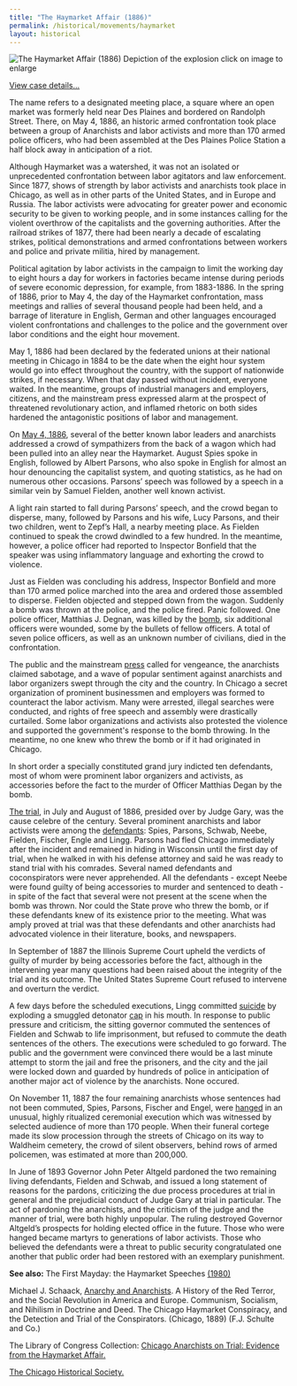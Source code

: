 ```yaml
---
title: "The Haymarket Affair (1886)"
permalink: /historical/movements/haymarket
layout: historical
---
```


![The Haymarket Affair (1886) Depiction of the explosion](/docs_fk/homicide/544/Anarchy142.jpg)
click on image to enlarge

[View case details...](/database/516/)

The name refers to a designated meeting place, a square where an open market was formerly held near Des Plaines and bordered on Randolph Street. There, on May 4, 1886, an historic armed confrontation took place between a group of Anarchists and labor activists and more than 170 armed police officers, who had been assembled at the Des Plaines Police Station a half block away in anticipation of a riot.

Although Haymarket was a watershed, it was not an isolated or unprecedented confrontation between labor agitators and law enforcement. Since 1877, shows of strength by labor activists and anarchists took place in Chicago, as well as in other parts of the United States, and in Europe and Russia. The labor activists were advocating for greater power and economic security to be given to working people, and in some instances calling for the violent overthrow of the capitalists and the governing authorities. After the railroad strikes of 1877, there had been nearly a decade of escalating strikes, political demonstrations and armed confrontations between workers and police and private militia, hired by management.

Political agitation by labor activists in the campaign to limit the working day to eight hours a day for workers in factories became intense during periods of severe economic depression, for example, from 1883-1886. In the spring of 1886, prior to May 4, the day of the Haymarket confrontation, mass meetings and rallies of several thousand people had been held, and a barrage of literature in English, German and other languages encouraged violent confrontations and challenges to the police and the government over labor conditions and the eight hour movement.

May 1, 1886 had been declared by the federated unions at their national meeting in Chicago in 1884 to be the date when the eight hour system would go into effect throughout the country, with the support of nationwide strikes, if necessary. When that day passed without incident, everyone waited. In the meantime, groups of industrial managers and employers, citizens, and the mainstream press expressed alarm at the prospect of  threatened revolutionary action, and inflamed rhetoric on both sides hardened the antagonistic positions of labor and management.

On [May 4, 1886](/docs_fk/homicide/544/Anarchy140.jpg), several of the better known labor leaders and anarchists addressed a crowd of sympathizers from the back of a wagon which had been pulled into an alley near the Haymarket. August Spies spoke in English, followed by Albert Parsons, who also spoke in English for almost an hour denouncing the capitalist system, and quoting statistics, as he had on numerous other occasions. Parsons’ speech was followed by a speech in a similar vein by Samuel Fielden, another well known activist.

A light rain started to fall during Parsons’ speech, and the crowd began to disperse, many, followed by Parsons and his wife, Lucy Parsons, and their two children, went to Zepf’s Hall, a nearby meeting place. As Fielden continued to speak the crowd dwindled to a few hundred. In the meantime, however, a police officer had reported to Inspector Bonfield that the speaker was using inflammatory language and exhorting the crowd to violence.

Just as Fielden was concluding his address, Inspector Bonfield and more than 170 armed police marched into the area and ordered those assembled to disperse. Fielden objected and stepped down from the wagon. Suddenly a bomb was thrown at the police, and the police fired. Panic followed. One police officer, Matthias J. Degnan, was killed by the [bomb](/docs_fk/homicide/544/Anarchy142.jpg), six additional officers were wounded, some by the bullets of fellow officers. A total of seven police officers, as well as an unknown number of civilians, died in the confrontation.

The public and the mainstream [press](/historical/movements/haymarket/newspaper/tribune5986/) called for vengeance, the anarchists claimed sabotage, and a wave of popular sentiment against anarchists and labor organizers swept through the city and the country. In Chicago a secret organization of prominent businessmen and employers was formed to counteract the labor activism. Many were arrested, illegal searches were conducted, and rights of free speech and assembly were drastically curtailed. Some labor organizations and activists also protested the violence and supported the government's response to the bomb throwing. In the meantime, no one knew who threw the bomb or if it had originated in Chicago.

In short order a specially constituted grand jury indicted ten defendants, most of whom were prominent labor organizers and activists, as accessories before the fact to the murder of Officer Matthias Degan by the bomb.

[The trial](/docs_fk/homicide/544/Anarchy410.jpg), in July and August of 1886, presided over by Judge Gary, was the cause celebre of the century. Several prominent anarchists and labor activists were among the [defendants](/historical/movements/haymarket/pubs/Anarchy154/): Spies, Parsons, Schwab, Neebe, Fielden, Fischer, Engle and Lingg. Parsons had fled Chicago immediately after the incident and remained in hiding in Wisconsin until the first day of trial, when he walked in with his defense attorney and said he was ready to stand trial with his comrades. Several named defendants and coconspirators were never apprehended. All the defendants - except Neebe were found guilty of being accessories to murder and sentenced to death - in spite of the fact that several were not present at the scene when the bomb was thrown. Nor could the State prove who threw the bomb, or if these defendants knew of its existence prior to the meeting. What was amply proved at trial was that these defendants and other anarchists had advocated violence in their literature, books, and newspapers.

In September of 1887 the Illinois Supreme Court upheld the verdicts of guilty of murder by being accessories before the fact, although in the intervening year many questions had been raised about the integrity of the trial and its outcome. The United States Supreme Court refused to intervene and overturn the verdict.

A few days before the scheduled executions, Lingg committed [suicide](/docs_fk/homicide/544/Anarchy633.jpg) by exploding a smuggled detonator [cap](/docs_fk/homicide/544/Anarchy595.jpg) in his mouth. In response to public pressure and criticism, the sitting governor commuted the sentences of Fielden and Schwab to life imprisonment, but refused to commute the death sentences of the others. The executions were scheduled to go forward. The public and the government were convinced there would be a last minute attempt to storm the jail and free the prisoners, and the city and the jail were locked down and guarded by hundreds of police in anticipation of another major act of violence by the anarchists. None occured.

On November 11, 1887 the four remaining anarchists whose sentences had not been commuted, Spies, Parsons, Fischer and Engel, were [hanged](/docs_fk/homicide/544/Anarchy645.jpg) in an unusual, highly ritualized ceremonial execution which was witnessed by selected audience of more than 170 people. When their funeral cortege made its slow procession through the streets of Chicago on its way to Waldheim cemetery, the crowd of silent observers, behind rows of armed policemen, was estimated at more than 200,000.

In June of 1893 Governor John Peter Altgeld pardoned the two remaining living defendants, Fielden and Schwab, and issued a long statement of reasons for the pardons, criticizing the due process procedures at trial in general and the prejudicial conduct of Judge Gary at trial in particular. The act of pardoning the anarchists, and the criticism of the judge and the manner of trial, were both highly unpopular. The ruling destroyed Governor Altgeld’s prospects for holding elected office in the future. Those who were hanged became martyrs to generations of labor activists.  Those who believed the defendants were a threat to public security congratulated one another that public order had been restored with an exemplary punishment.

**See also:**
   The First Mayday: the Haymarket Speeches [(1980)](/pubs/mayday)

   Michael J. Schaack, [Anarchy and Anarchists](/pubs/anarchy). A History of the Red Terror, and the Social Revolution in America and Europe. Communism, Socialism, and Nihilism in Doctrine and Deed. The Chicago Haymarket Conspiracy, and the Detection and Trial of the Conspirators. (Chicago, 1889) (F.J. Schulte and Co.)

   The Library of Congress Collection:  [Chicago Anarchists on Trial: Evidence from the Haymarket Affair.](http://memory.loc.gov/ammem/browse/updatedList.html)

   [The Chicago Historical Society.](http://www.chicagohistory.org/chshome.html)
